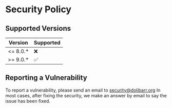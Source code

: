 # Security Policy

## Supported Versions

| Version  | Supported          |
| -------- | ------------------ |
| <= 8.0.* | :x: |
| >= 9.0.* | :white_check_mark: |

## Reporting a Vulnerability

To report a vulnerability, please send an email to security@dolibarr.org
In most cases, after fixing the security, we make an answer by email to say the issue has been fixed.
